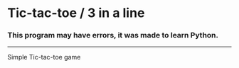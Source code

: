 # Tic-tac-toe / 3 in a line
### This program may have errors, it was made to learn Python.
---
Simple Tic-tac-toe game
